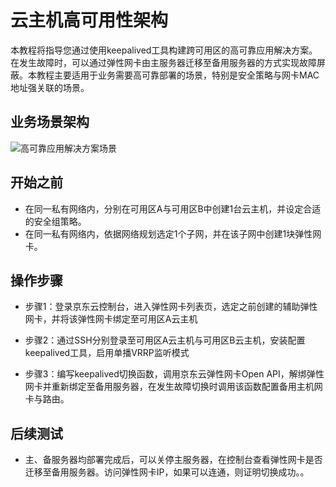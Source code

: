 # 云主机高可用性架构

本教程将指导您通过使用keepalived工具构建跨可用区的高可靠应用解决方案。在发生故障时，可以通过弹性网卡由主服务器迁移至备用服务器的方式实现故障屏蔽。本教程主要适用于业务需要高可靠部署的场景，特别是安全策略与网卡MAC地址强关联的场景。

## 业务场景架构
![高可靠应用解决方案场景](https://github.com/jdcloudcom/cn/blob/master/image/Networking/Elastic-Network-Interface/eni-003.png)

## 开始之前
- 在同一私有网络内，分别在可用区A与可用区B中创建1台云主机，并设定合适的安全组策略。
- 在同一私有网络内，依据网络规划选定1个子网，并在该子网中创建1块弹性网卡。

## 操作步骤
- 步骤1：登录京东云控制台，进入弹性网卡列表页，选定之前创建的辅助弹性网卡，并将该弹性网卡绑定至可用区A云主机

- 步骤2：通过SSH分别登录至可用区A云主机与可用区B云主机，安装配置keepalived工具，启用单播VRRP监听模式

- 步骤3：编写keepalived切换函数，调用京东云弹性网卡Open API，解绑弹性网卡并重新绑定至备用服务器，在发生故障切换时调用该函数配置备用主机网卡与路由。

## 后续测试
- 主、备服务器均部署完成后，可以关停主服务器，在控制台查看弹性网卡是否迁移至备用服务器。访问弹性网卡IP，如果可以连通，则证明切换成功。。